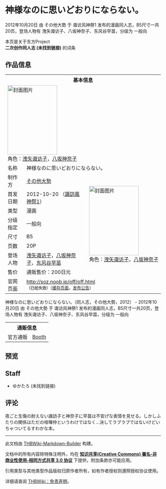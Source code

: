 # 神様なのに思いどおりにならない。

<!-- source html: G:\repos\THBWiki-Markdown-Builder\THBWikiMarkdown\Temp\main\6\60\ns0%3A%E7%A5%9E%E6%A7%98%E3%81%AA%E3%81%AE%E3%81%AB%E6%80%9D%E3%81%84%E3%81%A9%E3%81%8A%E3%82%8A%E3%81%AB%E3%81%AA%E3%82%89%E3%81%AA%E3%81%84%E3%80%82.html -->

2012年10月20日 由 その他大勢 于 诹访风神祭1 发布的漫画同人志，B5尺寸一共20页，登场人物有 洩矢诹访子、八坂神奈子、东风谷早苗，分级为 一般向

本页是关于东方Project  
 **二次创作同人志 (未找到链接)** 的词条
## 作品信息

<table><tbody><tr><th colspan="3">基本信息</th></tr><tr><td class="cover-artwork-mobile" colspan="2"><a href="./文件-神様なのに思いどおりにならない。封面.png.md" class="image" title="封面图片"><img alt="封面图片" src="https://upload.thwiki.cc/thumb/4/46/%E7%A5%9E%E6%A7%98%E3%81%AA%E3%81%AE%E3%81%AB%E6%80%9D%E3%81%84%E3%81%A9%E3%81%8A%E3%82%8A%E3%81%AB%E3%81%AA%E3%82%89%E3%81%AA%E3%81%84%E3%80%82%E5%B0%81%E9%9D%A2.png/160px-%E7%A5%9E%E6%A7%98%E3%81%AA%E3%81%AE%E3%81%AB%E6%80%9D%E3%81%84%E3%81%A9%E3%81%8A%E3%82%8A%E3%81%AB%E3%81%AA%E3%82%89%E3%81%AA%E3%81%84%E3%80%82%E5%B0%81%E9%9D%A2.png" decoding="async" loading="lazy" width="160" height="224" srcset="https://upload.thwiki.cc/thumb/4/46/%E7%A5%9E%E6%A7%98%E3%81%AA%E3%81%AE%E3%81%AB%E6%80%9D%E3%81%84%E3%81%A9%E3%81%8A%E3%82%8A%E3%81%AB%E3%81%AA%E3%82%89%E3%81%AA%E3%81%84%E3%80%82%E5%B0%81%E9%9D%A2.png/240px-%E7%A5%9E%E6%A7%98%E3%81%AA%E3%81%AE%E3%81%AB%E6%80%9D%E3%81%84%E3%81%A9%E3%81%8A%E3%82%8A%E3%81%AB%E3%81%AA%E3%82%89%E3%81%AA%E3%81%84%E3%80%82%E5%B0%81%E9%9D%A2.png 1.5x, https://upload.thwiki.cc/thumb/4/46/%E7%A5%9E%E6%A7%98%E3%81%AA%E3%81%AE%E3%81%AB%E6%80%9D%E3%81%84%E3%81%A9%E3%81%8A%E3%82%8A%E3%81%AB%E3%81%AA%E3%82%89%E3%81%AA%E3%81%84%E3%80%82%E5%B0%81%E9%9D%A2.png/320px-%E7%A5%9E%E6%A7%98%E3%81%AA%E3%81%AE%E3%81%AB%E6%80%9D%E3%81%84%E3%81%A9%E3%81%8A%E3%82%8A%E3%81%AB%E3%81%AA%E3%82%89%E3%81%AA%E3%81%84%E3%80%82%E5%B0%81%E9%9D%A2.png 2x" data-file-width="643" data-file-height="900"></a><div class="cover-char">角色：<a href="./洩矢诹访子.md" title="洩矢诹访子">洩矢诹访子</a>，<a href="./八坂神奈子.md" title="八坂神奈子">八坂神奈子</a></div></td>
</tr><tr><td class="label">名称</td><td colspan="2"> 神様なのに思いどおりにならない。 </td></tr><tr><td class="label">制作方</td><td><a href="./その他大勢.md" title="その他大勢">その他大勢</a></td><td class="cover-artwork" rowspan="8" style="min-width:224px;"><a href="./文件-神様なのに思いどおりにならない。封面.png.md" class="image" title="封面图片"><img alt="封面图片" src="https://upload.thwiki.cc/thumb/4/46/%E7%A5%9E%E6%A7%98%E3%81%AA%E3%81%AE%E3%81%AB%E6%80%9D%E3%81%84%E3%81%A9%E3%81%8A%E3%82%8A%E3%81%AB%E3%81%AA%E3%82%89%E3%81%AA%E3%81%84%E3%80%82%E5%B0%81%E9%9D%A2.png/160px-%E7%A5%9E%E6%A7%98%E3%81%AA%E3%81%AE%E3%81%AB%E6%80%9D%E3%81%84%E3%81%A9%E3%81%8A%E3%82%8A%E3%81%AB%E3%81%AA%E3%82%89%E3%81%AA%E3%81%84%E3%80%82%E5%B0%81%E9%9D%A2.png" decoding="async" loading="lazy" width="160" height="224" srcset="https://upload.thwiki.cc/thumb/4/46/%E7%A5%9E%E6%A7%98%E3%81%AA%E3%81%AE%E3%81%AB%E6%80%9D%E3%81%84%E3%81%A9%E3%81%8A%E3%82%8A%E3%81%AB%E3%81%AA%E3%82%89%E3%81%AA%E3%81%84%E3%80%82%E5%B0%81%E9%9D%A2.png/240px-%E7%A5%9E%E6%A7%98%E3%81%AA%E3%81%AE%E3%81%AB%E6%80%9D%E3%81%84%E3%81%A9%E3%81%8A%E3%82%8A%E3%81%AB%E3%81%AA%E3%82%89%E3%81%AA%E3%81%84%E3%80%82%E5%B0%81%E9%9D%A2.png 1.5x, https://upload.thwiki.cc/thumb/4/46/%E7%A5%9E%E6%A7%98%E3%81%AA%E3%81%AE%E3%81%AB%E6%80%9D%E3%81%84%E3%81%A9%E3%81%8A%E3%82%8A%E3%81%AB%E3%81%AA%E3%82%89%E3%81%AA%E3%81%84%E3%80%82%E5%B0%81%E9%9D%A2.png/320px-%E7%A5%9E%E6%A7%98%E3%81%AA%E3%81%AE%E3%81%AB%E6%80%9D%E3%81%84%E3%81%A9%E3%81%8A%E3%82%8A%E3%81%AB%E3%81%AA%E3%82%89%E3%81%AA%E3%81%84%E3%80%82%E5%B0%81%E9%9D%A2.png 2x" data-file-width="643" data-file-height="900"></a><div class="cover-char">角色：<a href="./洩矢诹访子.md" title="洩矢诹访子">洩矢诹访子</a>，<a href="./八坂神奈子.md" title="八坂神奈子">八坂神奈子</a></div></td>
</tr><tr><td class="label">首发日期</td><td>2012-10-20&#160;（<a href="/展会作品列表?e=%E8%AF%B9%E8%AE%BF%E9%A3%8E%E7%A5%9E%E7%A5%AD%231">諏訪風神祭1</a>）</td></tr><tr><td class="label">类型</td><td>漫画</td></tr><tr><td class="label">分级指定</td><td>一般向</td></tr><tr><td class="label">尺寸</td><td>B5</td></tr><tr><td class="label">页数</td><td>20P</td></tr><tr><td class="label">登场人物</td><td><a href="./洩矢诹访子.md" title="洩矢诹访子">洩矢诹访子</a>，<a href="./八坂神奈子.md" title="八坂神奈子">八坂神奈子</a>，<a href="./东风谷早苗.md" title="东风谷早苗">东风谷早苗</a></td></tr><tr><td class="label">售价</td><td>通贩售价：200日元</td></tr>
<tr><td class="label">官网页面</td><td colspan="2"><a rel="nofollow" class="external free" href="http://soz.noob.jp/off/off.html">http://soz.noob.jp/off/off.html</a><br><span style="font-family: sans-serif; cursor: default; color:#555; font-size: 0.8em; bottom: 0.1em; font-weight: bold;" title="连接到已经失效网页">（已经失效）</span><small>（<a rel="nofollow" class="external text" href="https://web.archive.org/web/20130626081930/http://soz.noob.jp/off/off.html">缓存页面</a>，<a rel="nofollow" class="external text" href="https://web.archive.org/web/20130122225525/http://soz.noob.jp/">发布公告</a>）</small></td></tr></tbody></table>

神様なのに思いどおりにならない。（同人志，その他大勢，2012） - 2012年10月20日 由 その他大勢 于 诹访风神祭1 发布的漫画同人志，B5尺寸一共20页，登场人物有 洩矢诹访子、八坂神奈子、东风谷早苗，分级为 一般向

<table><tbody><tr><th colspan="3">通贩信息</th></tr><tr><td class="label">官方通贩</td><td colspan="2"><a rel="nofollow" class="external text" href="https://yukataro.booth.pm/items/2178301">Booth</a></td></tr></tbody></table>


## 预览
## Staff
- ゆかたろ (未找到链接)

## 评论
  
夜ごと生傷の耐えない諏訪子と神奈子に早苗は不安げな表情を見せる。しかしふたりの関係はただの喧嘩仲というわけではなく…決してラブラブではないけどいちゃついてるすわかな本。
  
  
  

  





---

此文档由 [THBWiki-Markdown-Builder](https://github.com/Delsin-Yu/THBWiki-Markdown-Builder) 构建。

文档中的所有内容除特殊注明外，均在 [**知识共享(Creative Commons) 署名-非商业性使用-相同方式共享 3.0 协议**](https://creativecommons.org/licenses/by-sa/3.0/deed.zh-hans) 下提供，附加条款亦可能应用。

引用类型与其他类型作品版权归原作者所有，如有作者授权则遵照授权协议使用。

详细请查阅 [THBWiki：免责声明](https://thbwiki.cc/THBWiki:%E5%85%8D%E8%B4%A3%E5%A3%B0%E6%98%8E)。

